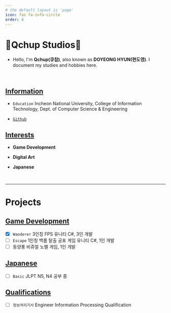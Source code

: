 ```yaml
---
# the default layout is 'page'
icon: fas fa-info-circle
order: 4
---
```



# **🍅Qchup Studios🍅**     
- Hello, I'm **Qchup(큐찹)**, also known as **DOYEONG HYUN(현도영)**. I document my studies and hobbies here.


&nbsp;
&nbsp;
&nbsp;

## <u>Information</u>
-  `Education` Incheon National University, College of Information Technology, Dept. of Computer Science & Engineering

  
- [`Github`](https://github.com/Qchup) 


## <u>Interests</u>
- **Game Development**    

- **Digital Art**    

- **Japanese**


&nbsp;
&nbsp;
&nbsp;

--------------------------------
# **Projects**


## <u>Game Development</u>
- [x] `Wanderer` 3인칭 FPS 유니티 C#, 3인 개발
- [ ] `Escape` 1인칭 백룸 탈출 공포 게임 유니티 C#, 1인 개발
- [ ] 동양풍 비쥬얼 노벨 게임, 1인 개발

## <u>Japanese</u>
- [ ] `Basic` JLPT N5, N4 공부 중

## <u>Qualifications</u>
- [ ] `정보처리기사` Engineer Information Processing Qualification